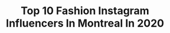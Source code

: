 ---
title: Top 10 Fashion Instagram Influencers In Montreal In 2020
description: >-
  Find top fashion Instagram influencers in Montreal in 2020. Most popular hashtags: #stayhome #montreal #instagood #staysafe.
platform: Instagram
profiles:
  - username: "itssaliaa"
    fullname: >-
      Sali  Fashion|Style|Travel
    location: "Canada"
    followers: 7129
    engagement: 481
    commentsToLikes: 0.194131
    avatar: "https://scontent-lhr8-1.cdninstagram.com/v/t51.2885-19/s320x320/58635840_472737666830666_2240062621548019712_n.jpg?_nc_ht=scontent-lhr8-1.cdninstagram.com&_nc_ohc=6o0O5XLcR-0AX-i4ojL&oh=b68c63f7f4eddc711f21a97274646e37&oe=5EBCF74C"
    verified: false
    hashtags: "#goingcrazytogether, #nusret, #myohstory, #staystrong"
  - username: "mtlpancakequeen"
    fullname: >-
      Pancake Queen
    location: "Canada"
    followers: 5521
    engagement: 598
    commentsToLikes: 0.374754
    avatar: "https://scontent-lhr8-1.cdninstagram.com/v/t51.2885-19/s320x320/56276673_587184478359066_3502463383695785984_n.jpg?_nc_ht=scontent-lhr8-1.cdninstagram.com&_nc_ohc=HcEefh82InkAX_N9N2A&oh=210f313340cf590b3bb805e685e4bf55&oe=5EB940E7"
    verified: false
    hashtags: "#foodstagram, #instafood, #bestboyfriend, #valentines"
  - username: "westmountfashionista"
    fullname: >-
      Jessica
    location: "Canada"
    followers: 28141
    engagement: 199
    commentsToLikes: 0.068065
    avatar: "https://scontent-ams4-1.cdninstagram.com/v/t51.2885-19/s320x320/54800727_2238694509783155_7254928434210537472_n.jpg?_nc_ht=scontent-ams4-1.cdninstagram.com&_nc_ohc=P6IgsTBJNdAAX8LbAyF&oh=d0558d73b5db77f20746f38a9f3c00ff&oe=5EB303E6"
    verified: false
    hashtags: "#diamondearrings, #fashioncanadians, #ootdmtl, #canadianstyle"
  - username: "burcakbasaran"
    fullname: >-
      Burcak ÖNGÜN
    location: "Canada"
    followers: 2140
    engagement: 1418
    commentsToLikes: 0.058684
    avatar: "https://scontent-lga3-1.cdninstagram.com/v/t51.2885-19/s320x320/69764273_2509392495963983_7308249310729076736_n.jpg?_nc_ht=scontent-lga3-1.cdninstagram.com&_nc_ohc=WPqqkjeFqogAX8IWRC0&oh=164587fe56b765b5a4e77c935b3460ea&oe=5E9FD678"
    verified: false
    hashtags: "#springinmyhouse, #happymoments"
  - username: "remidesgagne"
    fullname: >-
      Rémi Desgagné
    location: "Canada"
    followers: 91061
    engagement: 150
    commentsToLikes: 0.040194
    avatar: "https://scontent-lhr8-1.cdninstagram.com/v/t51.2885-19/s320x320/91622861_1015059735555912_8174973676702138368_n.jpg?_nc_ht=scontent-lhr8-1.cdninstagram.com&_nc_ohc=apCe1wZ3M7UAX_pBikU&oh=625de784d0f1015e7a8af933ddfdd0c2&oe=5EBB13AC"
    verified: false
    hashtags: "#iamgettinganhairtransplant, #neon, #oceaneyes, #stachelife"
  - username: "j.n.guyen"
    fullname: >-
      JENNIFER NGUYEN
    location: "Canada"
    followers: 6362
    engagement: 1182
    commentsToLikes: 0.088821
    avatar: "https://scontent-lhr8-1.cdninstagram.com/v/t51.2885-19/s320x320/91282887_2863467257074062_5978083100045869056_n.jpg?_nc_ht=scontent-lhr8-1.cdninstagram.com&_nc_ohc=EWgL_wFanaAAX__SlEu&oh=43fe310c48050b4f003884ac5dde893f&oe=5EBAEC6D"
    verified: false
    hashtags: "#magic, #sheertex, #liviamatcha, #thefinecrew"
  - username: "missleahmei"
    fullname: >-
      Leah Mei 🦋
    location: "Canada"
    followers: 12796
    engagement: 621
    commentsToLikes: 0.169083
    avatar: "https://scontent-lhr8-1.cdninstagram.com/v/t51.2885-19/s320x320/91376762_667008890780794_3763862137076711424_n.jpg?_nc_ht=scontent-lhr8-1.cdninstagram.com&_nc_ohc=E65L64YMAHAAX-dDbkC&oh=f461468950cb419c81b46a14ec0493e1&oe=5EB94E17"
    verified: false
    hashtags: "#quarentineoutfit, #socialdistancing, #physicaldistancing, #quarantinelife"
  - username: "eliggarcia"
    fullname: >-
      Eli in the Walk•in ™
    location: "Canada"
    followers: 70111
    engagement: 83
    commentsToLikes: 0.058969
    avatar: "https://scontent-ams4-1.cdninstagram.com/v/t51.2885-19/s320x320/70283775_2459161184201752_5814446267702444032_n.jpg?_nc_ht=scontent-ams4-1.cdninstagram.com&_nc_ohc=X0Ss17ybmjgAX-HH5li&oh=5195e3c6ee7272352117d12ca27c80d0&oe=5EBA9CB4"
    verified: false
    hashtags: "#wearcanadaproud, #burberry, #sheingals, #liketkit"
  - username: "ennsportfolio"
    fullname: >-
      Nada • ندى🌷
    location: "Canada"
    followers: 6787
    engagement: 602
    commentsToLikes: 0.030491
    avatar: "https://scontent-amt2-1.cdninstagram.com/v/t51.2885-19/s320x320/91231567_520738991946604_3578335011771777024_n.jpg?_nc_ht=scontent-amt2-1.cdninstagram.com&_nc_ohc=ZTksajI7jY8AX_3iPhN&oh=b18791f5046d911200b1e1eb312d4df3&oe=5EB04FA9"
    verified: false
    hashtags: ""
  - username: "vanilla_picture"
    fullname: >-
      VANILLA PICTURE
    location: "Canada"
    followers: 15108
    engagement: 556
    commentsToLikes: 0.043548
    avatar: "https://scontent-amt2-1.cdninstagram.com/v/t51.2885-19/s320x320/31474815_208324193104918_8959932194755706880_n.jpg?_nc_ht=scontent-amt2-1.cdninstagram.com&_nc_ohc=M7NkpnY-M64AX9rC4-X&oh=cdab0555d8b7489f2d40e7e5e269045f&oe=5EB908A6"
    verified: false
    hashtags: "#portrait, #torontoportraitphotographer, #vintagestyle, #canonphotography"
---